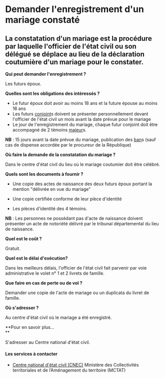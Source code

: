 # Demander l'enregistrement d'un mariage constaté

La constatation d'un mariage est la procédure par laquelle l'officier de l'état civil ou son délégué se déplace au lieu de la déclaration coutumière d'un mariage pour le constater.
------------------------------------------------------------------------------------------------------------------------------------------------------------------------------------

**Qui peut demander l'enregistrement ?**

Les futurs époux.  

**Quelles sont les obligations des intéressés ?**

*   Le futur époux doit avoir au moins 18 ans et la future épouse au moins 16 ans
*   Les futurs [conjoint](../../../services/conjoint.md)s doivent se présenter personnellement devant l'officier de l'état civil un mois avant la date prévue pour le mariage
*   Le jour de l'enregistrement du mariage, chaque futur conjoint doit être accompagné de 2 témoins [majeur](../../../services/majeur.md)s.

**NB** : 15 jours avant la date prévue du mariage, publication des [ban](../../../services/ban.md)s (sauf cas de dispense accordée par le procureur de la République)

**Où faire la demande de la constatation du mariage ?**  
  
Dans le centre d'état civil du lieu où le mariage coutumier doit être célébré.  

**Quels sont les documents à fournir ?**

*   Une copie des actes de naissance des deux futurs époux portant la mention "délivrée en vue du mariage"  
    

*   Une copie certifiée conforme de leur pièce d'identité  
    

*   Les pièces d'identité des 4 témoins.  
    

  
**NB** : Les personnes ne possédant pas d'acte de naissance doivent  présenter un acte de notoriété délivré par le tribunal départemental du lieu de naissance.  
  
**Quel est le coût ?**  
  
Gratuit.  

**Quel est le délai d'exécution?**

Dans les meilleurs délais, l'officier de l'état civil fait parvenir par voie administrative le volet n° 1 et 2 livrets de famille.  

**Que faire en cas de perte ou de vol ?**

Demander une copie de l'acte de mariage ou un duplicata du livret de famille.  

**Où s'adresser ?**

Au centre d'état civil où le mariage a été enregistré.  

**Pour en savoir plus...  
**

S'adresser au Centre national d'état civil.

#### Les services à contacter

*   [Centre national d'état civil (CNEC)](../../../services/centre-national-detat-civil-cnec.md) Ministère des Collectivités territoriales et de l’Aménagement du territoire (MCTAT)